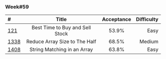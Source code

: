 
### Week#59

| # | Title | Acceptance | Difficulty
| :------------ |:---------------:| :-----:| -----:|
| [121](https://leetcode.com/problems/best-time-to-buy-and-sell-stock/) | Best Time to Buy and Sell Stock | 53.9% | Easy |
| [1338](https://leetcode.com/problems/reduce-array-size-to-the-half/) | Reduce Array Size to The Half | 68.5% | Medium |
| [1408](https://leetcode.com/problems/string-matching-in-an-array/) | String Matching in an Array | 63.8% | Easy |
